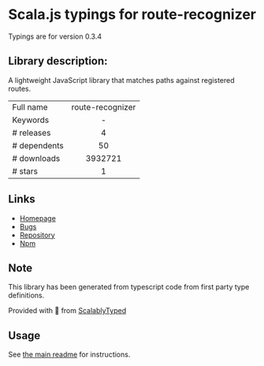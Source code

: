 
# Scala.js typings for route-recognizer

Typings are for version 0.3.4

## Library description:
A lightweight JavaScript library that matches paths against registered routes.

|                    |                 |
| ------------------ | :-------------: |
| Full name          | route-recognizer |
| Keywords           | - |
| # releases         | 4 |
| # dependents       | 50 |
| # downloads        | 3932721 |
| # stars            | 1 |

## Links
- [Homepage](https://github.com/tildeio/route-recognizer)
- [Bugs](https://github.com/tildeio/route-recognizer/issues)
- [Repository](https://github.com/tildeio/route-recognizer)
- [Npm](https://www.npmjs.com/package/route-recognizer)
    


## Note
This library has been generated from typescript code from first party type definitions.

Provided with :purple_heart: from [ScalablyTyped](https://github.com/oyvindberg/ScalablyTyped)

## Usage
See [the main readme](../../readme.md) for instructions.


